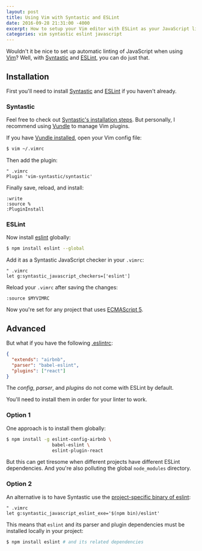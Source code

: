 ```yaml
---
layout: post
title: Using Vim with Syntastic and ESLint
date: 2016-09-28 21:31:00 -4000
excerpt: How to setup your Vim editor with ESLint as your JavaScript linter using the Syntastic plugin.
categories: vim syntastic eslint javascript
---
```


Wouldn't it be nice to set up automatic linting of JavaScript when using [Vim](http://www.vim.org)? Well, with [Syntastic](http://vimawesome.com/plugin/syntastic) and [ESLint](http://eslint.org), you can do just that.

## Installation

First you'll need to install [Syntastic](https://github.com/vim-syntastic/syntastic) and [ESLint](https://github.com/eslint/eslint) if you haven't already.

### Syntastic

Feel free to check out [Syntastic's installation steps](https://github.com/scrooloose/syntastic#installation). But personally, I recommend using [Vundle](https://github.com/VundleVim/Vundle.vim) to manage Vim plugins.

If you have [Vundle installed](https://github.com/VundleVim/Vundle.vim#quick-start), open your Vim config file:

```sh
$ vim ~/.vimrc
```

Then add the plugin:

```vim
" .vimrc
Plugin 'vim-syntastic/syntastic'
```

Finally save, reload, and install:

```vim
:write
:source %
:PluginInstall
```

### ESLint

Now install [eslint](https://www.npmjs.com/package/eslint) globally:

```sh
$ npm install eslint --global
```

Add it as a Syntastic JavaScript checker in your `.vimrc`:

```vim
" .vimrc
let g:syntastic_javascript_checkers=['eslint']
```

Reload your `.vimrc` after saving the changes:

```vim
:source $MYVIMRC
```

Now you're set for any project that uses [ECMAScript 5](https://wikipedia.org/wiki/ECMAScript).

## Advanced

But what if you have the following [.eslintrc](http://eslint.org/docs/user-guide/configuring):

```json
{
  "extends": "airbnb",
  "parser": "babel-eslint",
  "plugins": ["react"]
}
```

The _config_, _parser_, and _plugins_ do not come with ESLint by default.

You'll need to install them in order for your linter to work.

### Option 1

One approach is to install them globally:

```sh
$ npm install -g eslint-config-airbnb \
                 babel-eslint \
                 eslint-plugin-react
```

But this can get tiresome when different projects have different ESLint dependencies. And you're also polluting the global `node_modules` directory.

### Option 2

An alternative is to have Syntastic use the [project-specific binary of eslint](https://github.com/vim-syntastic/syntastic/issues/1692#issuecomment-241672883):

```vim
" .vimrc
let g:syntastic_javascript_eslint_exe='$(npm bin)/eslint'
```

This means that `eslint` and its parser and plugin dependencies must be installed locally in your project:

```sh
$ npm install eslint # and its related dependencies
```
